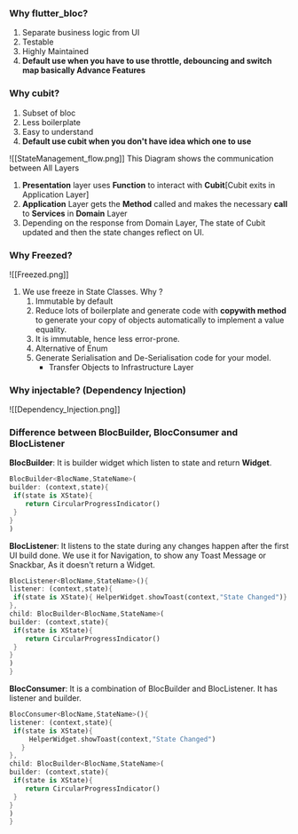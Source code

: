 ### Why flutter_bloc?
1. Separate business logic from UI
2. Testable
3. Highly Maintained 
4. **Default use when you have to use throttle, debouncing and switch map basically Advance Features**

### Why cubit?
1. Subset of bloc
2. Less boilerplate
3. Easy to understand
4. **Default use cubit when you don't have idea which one to use**

![[StateManagement_flow.png]]
This Diagram shows the communication between All Layers
1. **Presentation** layer uses **Function** to interact with **Cubit**[Cubit exits in Application Layer]
2. **Application** Layer gets the **Method** called and makes the necessary **call** to **Services** in **Domain** Layer
3. Depending on the response from Domain Layer, The state of Cubit updated and then the state changes reflect on UI.

### Why Freezed?
![[Freezed.png]]
1. We use freeze in State Classes. Why ?
	1. Immutable by default
	2. Reduce lots of boilerplate and generate code with **copywith method** to generate your copy of objects automatically to implement a value equality.
	3. It is immutable, hence less error-prone.
	4. Alternative of Enum
	5. Generate Serialisation and De-Serialisation code for your model.
		- Transfer Objects to Infrastructure Layer

### Why injectable? (Dependency Injection)
![[Dependency_Injection.png]]

### Difference between BlocBuilder, BlocConsumer and BlocListener

**BlocBuilder**: It is builder widget which listen to state and return **Widget**.

```dart
BlocBuilder<BlocName,StateName>(
builder: (context,state){
 if(state is XState){ 
    return CircularProgressIndicator()
 }
}
)
```

**BlocListener**: It listens to the state during any changes happen after the first UI build done. We use it for Navigation, to show any Toast Message or Snackbar, As it doesn't return a Widget.

```dart
BlocListener<BlocName,StateName>(){
listener: (context,state){
 if(state is XState){ HelperWidget.showToast(context,"State Changed")}
},
child: BlocBuilder<BlocName,StateName>(
builder: (context,state){
 if(state is XState){ 
    return CircularProgressIndicator()
 }
}
)
}
```

**BlocConsumer**: It is a combination of BlocBuilder and BlocListener. It has listener and builder.

```dart
BlocConsumer<BlocName,StateName>(){
listener: (context,state){
 if(state is XState){ 
	 HelperWidget.showToast(context,"State Changed")
   }
},
child: BlocBuilder<BlocName,StateName>(
builder: (context,state){
 if(state is XState){ 
    return CircularProgressIndicator()
 }
}
)
}
```
